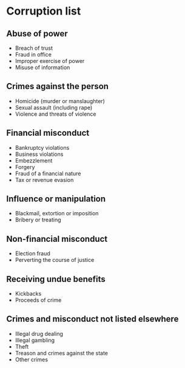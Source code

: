 # Corruption list

## Abuse of power

- Breach of trust
- Fraud in office
- Improper exercise of power
- Misuse of information

## Crimes against the person

- Homicide (murder or manslaughter)
- Sexual assault (including rape)
- Violence and threats of violence

## Financial misconduct

- Bankruptcy violations
- Business violations
- Embezzlement
- Forgery
- Fraud of a financial nature
- Tax or revenue evasion

## Influence or manipulation

- Blackmail, extortion or imposition
- Bribery or treating

## Non-financial misconduct

- Election fraud
- Perverting the course of justice

## Receiving undue benefits

- Kickbacks
- Proceeds of crime

## Crimes and misconduct not listed elsewhere

- Illegal drug dealing
- Illegal gambling
- Theft
- Treason and crimes against the state
- Other crimes
